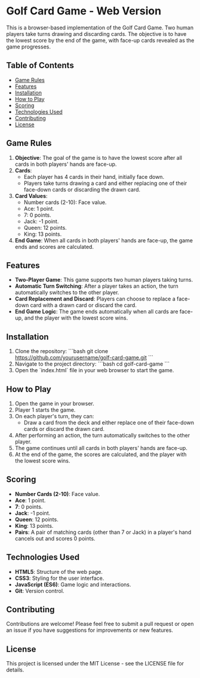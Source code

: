 # Golf Card Game - Web Version

This is a browser-based implementation of the Golf Card Game. Two human players take turns drawing and discarding cards. The objective is to have the lowest score by the end of the game, with face-up cards revealed as the game progresses.

## Table of Contents

- [Game Rules](#game-rules)
- [Features](#features)
- [Installation](#installation)
- [How to Play](#how-to-play)
- [Scoring](#scoring)
- [Technologies Used](#technologies-used)
- [Contributing](#contributing)
- [License](#license)

## Game Rules

1. **Objective**: The goal of the game is to have the lowest score after all cards in both players' hands are face-up.
2. **Cards**:
   - Each player has 4 cards in their hand, initially face down.
   - Players take turns drawing a card and either replacing one of their face-down cards or discarding the drawn card.
3. **Card Values**:
   - Number cards (2-10): Face value.
   - Ace: 1 point.
   - 7: 0 points.
   - Jack: -1 point.
   - Queen: 12 points.
   - King: 13 points.
4. **End Game**: When all cards in both players' hands are face-up, the game ends and scores are calculated.

## Features

- **Two-Player Game**: This game supports two human players taking turns.
- **Automatic Turn Switching**: After a player takes an action, the turn automatically switches to the other player.
- **Card Replacement and Discard**: Players can choose to replace a face-down card with a drawn card or discard the card.
- **End Game Logic**: The game ends automatically when all cards are face-up, and the player with the lowest score wins.

## Installation

1. Clone the repository:
   \`\`\`bash
   git clone https://github.com/yourusername/golf-card-game.git
   \`\`\`
2. Navigate to the project directory:
   \`\`\`bash
   cd golf-card-game
   \`\`\`
3. Open the \`index.html\` file in your web browser to start the game.

## How to Play

1. Open the game in your browser.
2. Player 1 starts the game.
3. On each player's turn, they can:
   - Draw a card from the deck and either replace one of their face-down cards or discard the drawn card.
4. After performing an action, the turn automatically switches to the other player.
5. The game continues until all cards in both players' hands are face-up.
6. At the end of the game, the scores are calculated, and the player with the lowest score wins.

## Scoring

- **Number Cards (2-10)**: Face value.
- **Ace**: 1 point.
- **7**: 0 points.
- **Jack**: -1 point.
- **Queen**: 12 points.
- **King**: 13 points.
- **Pairs**: A pair of matching cards (other than 7 or Jack) in a player's hand cancels out and scores 0 points.

## Technologies Used

- **HTML5**: Structure of the web page.
- **CSS3**: Styling for the user interface.
- **JavaScript (ES6)**: Game logic and interactions.
- **Git**: Version control.

## Contributing

Contributions are welcome! Please feel free to submit a pull request or open an issue if you have suggestions for improvements or new features.

## License

This project is licensed under the MIT License - see the LICENSE file for details.
